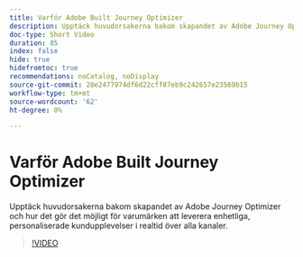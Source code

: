 ```yaml
---
title: Varför Adobe Built Journey Optimizer
description: Upptäck huvudorsakerna bakom skapandet av Adobe Journey Optimizer och hur det gör det möjligt för varumärken att leverera enhetliga, personaliserade kundupplevelser i realtid över alla kanaler.
doc-type: Short Video
duration: 85
index: false
hide: true
hidefromtoc: true
recommendations: noCatalog, noDisplay
source-git-commit: 28e2477974df6d22cff87eb9c242657e23569b15
workflow-type: tm+mt
source-wordcount: '62'
ht-degree: 0%

---
```



# Varför Adobe Built Journey Optimizer

Upptäck huvudorsakerna bakom skapandet av Adobe Journey Optimizer och hur det gör det möjligt för varumärken att leverera enhetliga, personaliserade kundupplevelser i realtid över alla kanaler.

<!-- 62_S520_3442520_84_why-adobe-built-journey-optimizer -->
>[!VIDEO](https://video.tv.adobe.com/v/3458179/?learn=on&enablevpops=true)

